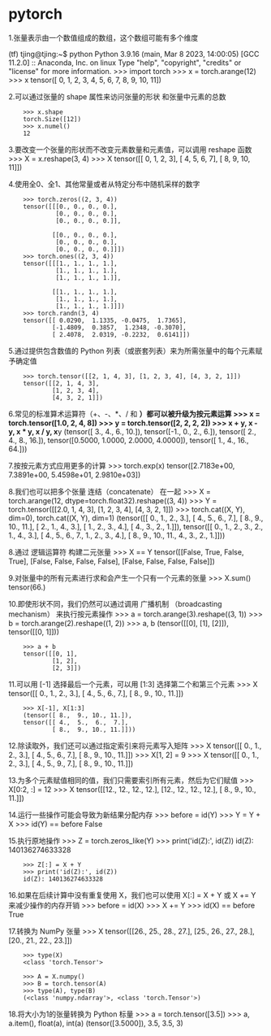 # pytorch

1.张量表示由一个数值组成的数组，这个数组可能有多个维度

(tf) tjing@tjing:~$ python
Python 3.9.16 (main, Mar  8 2023, 14:00:05) 
[GCC 11.2.0] :: Anaconda, Inc. on linux
Type "help", "copyright", "credits" or "license" for more information.
        >>> import torch
        >>> x = torch.arange(12)
        >>> x
        tensor([ 0,  1,  2,  3,  4,  5,  6,  7,  8,  9, 10, 11])

2.可以通过张量的 shape 属性来访问张量的形状 和张量中元素的总数

        >>> x.shape
        torch.Size([12])
        >>> x.numel()
        12

3.要改变一个张量的形状而不改变元素数量和元素值，可以调用 reshape 函数
        >>> X = x.reshape(3, 4)
        >>> X
        tensor([[ 0,  1,  2,  3],
                [ 4,  5,  6,  7],
                [ 8,  9, 10, 11]])

4.使用全0、全1、其他常量或者从特定分布中随机采样的数字

        >>> torch.zeros((2, 3, 4))
        tensor([[[0., 0., 0., 0.],
                 [0., 0., 0., 0.],
                 [0., 0., 0., 0.]],
        
                [[0., 0., 0., 0.],
                 [0., 0., 0., 0.],
                 [0., 0., 0., 0.]]])
        >>> torch.ones((2, 3, 4))
        tensor([[[1., 1., 1., 1.],
                 [1., 1., 1., 1.],
                 [1., 1., 1., 1.]],
        
                [[1., 1., 1., 1.],
                 [1., 1., 1., 1.],
                 [1., 1., 1., 1.]]])
        >>> torch.randn(3, 4)
        tensor([[ 0.0290,  1.1335, -0.0475,  1.7365],
                [-1.4809,  0.3857,  1.2348, -0.3070],
                [ 2.4078,  2.0319, -0.2232,  0.6141]])

5.通过提供包含数值的 Python 列表（或嵌套列表）来为所需张量中的每个元素赋予确定值

        >>> torch.tensor([[2, 1, 4, 3], [1, 2, 3, 4], [4, 3, 2, 1]])
        tensor([[2, 1, 4, 3],
                [1, 2, 3, 4],
                [4, 3, 2, 1]])

6.常见的标准算术运算符（+、-、*、/ 和 **）都可以被升级为按元素运算
        >>> x = torch.tensor([1.0, 2, 4, 8])
        >>> y = torch.tensor([2, 2, 2, 2])
        >>> x + y, x - y, x * y, x / y, x**y
        (tensor([ 3.,  4.,  6., 10.]), 
        tensor([-1.,  0.,  2.,  6.]), 
        tensor([ 2.,  4.,  8., 16.]), 
        tensor([0.5000, 1.0000, 2.0000, 4.0000]), 
        tensor([ 1.,  4., 16., 64.]))

7.按按元素方式应用更多的计算
        >>> torch.exp(x)
        tensor([2.7183e+00, 7.3891e+00, 5.4598e+01, 2.9810e+03])

8.我们也可以把多个张量 连结（concatenate） 在一起
        >>> X = torch.arange(12, dtype=torch.float32).reshape((3, 4))
        >>> Y = torch.tensor([[2.0, 1, 4, 3], [1, 2, 3, 4], [4, 3, 2, 1]])
        >>> torch.cat((X, Y), dim=0), torch.cat((X, Y), dim=1)
        (tensor([[ 0.,  1.,  2.,  3.],
                [ 4.,  5.,  6.,  7.],
                [ 8.,  9., 10., 11.],
                [ 2.,  1.,  4.,  3.],
                [ 1.,  2.,  3.,  4.],
                [ 4.,  3.,  2.,  1.]]), 
        tensor([[ 0.,  1.,  2.,  3.,  2.,  1.,  4.,  3.],
                [ 4.,  5.,  6.,  7.,  1.,  2.,  3.,  4.],
                [ 8.,  9., 10., 11.,  4.,  3.,  2.,  1.]]))

8.通过 逻辑运算符 构建二元张量
        >>> X == Y
        tensor([[False,  True, False,  True],
                [False, False, False, False],
                [False, False, False, False]])

9.对张量中的所有元素进行求和会产生一个只有一个元素的张量
        >>> X.sum()
        tensor(66.)

10.即使形状不同，我们仍然可以通过调用 广播机制 （broadcasting mechanism） 来执行按元素操作
        >>> a = torch.arange(3).reshape((3, 1))
        >>> b = torch.arange(2).reshape((1, 2))
        >>> a, b
        (tensor([[0],
                [1],
                [2]]), 
        tensor([[0, 1]]))
        
        >>> a + b
        tensor([[0, 1],
                [1, 2],
                [2, 3]])

11.可以用 [-1] 选择最后一个元素，可以用 [1:3] 选择第二个和第三个元素
        >>> X
        tensor([[ 0.,  1.,  2.,  3.],
                [ 4.,  5.,  6.,  7.],
                [ 8.,  9., 10., 11.]])
        
        >>> X[-1], X[1:3]
        (tensor([ 8.,  9., 10., 11.]), 
        tensor([[ 4.,  5.,  6.,  7.],
                [ 8.,  9., 10., 11.]]))

12.除读取外，我们还可以通过指定索引来将元素写入矩阵
        >>> X
        tensor([[ 0.,  1.,  2.,  3.],
                [ 4.,  5.,  6.,  7.],
                [ 8.,  9., 10., 11.]])
        >>> X[1, 2] = 9
        >>> X
        tensor([[ 0.,  1.,  2.,  3.],
                [ 4.,  5.,  9.,  7.],
                [ 8.,  9., 10., 11.]])

13.为多个元素赋值相同的值，我们只需要索引所有元素，然后为它们赋值
        >>> X[0:2, :] = 12
        >>> X
        tensor([[12., 12., 12., 12.],
                [12., 12., 12., 12.],
                [ 8.,  9., 10., 11.]])

14.运行一些操作可能会导致为新结果分配内存
        >>> before = id(Y)
        >>> Y = Y + X
        >>> id(Y) == before
        False

15.执行原地操作
        >>> Z = torch.zeros_like(Y)
        >>> print('id(Z):', id(Z))
        id(Z): 140136274633328
        
        >>> Z[:] = X + Y
        >>> print('id(Z):', id(Z))
        id(Z): 140136274633328

16.如果在后续计算中没有重复使用 X，我们也可以使用 X[:] = X + Y 或 X += Y 来减少操作的内存开销
        >>> before = id(X)
        >>> X += Y
        >>> id(X) == before
        True

17.转换为 NumPy 张量
        >>> X
        tensor([[26., 25., 28., 27.],
                [25., 26., 27., 28.],
                [20., 21., 22., 23.]])
        
        >>> type(X)
        <class 'torch.Tensor'>
        
        >>> A = X.numpy()
        >>> B = torch.tensor(A)
        >>> type(A), type(B)
        (<class 'numpy.ndarray'>, <class 'torch.Tensor'>)

18.将大小为1的张量转换为 Python 标量
        >>> a = torch.tensor([3.5])
        >>> a, a.item(), float(a), int(a)
        (tensor([3.5000]), 3.5, 3.5, 3)
